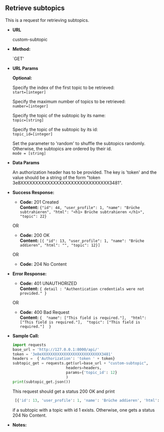 **Retrieve subtopics**
----
  This is a request for retrieving subtopics. 
  
* **URL**

  custom-subtopic

* **Method:**

  `GET' 
  
*  **URL Params**

     **Optional:** <br>
     
      Specify the index of the first topic to be retrieved: <br>
      `start=[integer]`
       
      Specify the maximum number of topics to be retrieved:  <br>
      `number=[integer]`
       
      Specify the topic of the subtopic by its name: <br>
      `topic=[string]`
       
      Specify the topic of the subtopic by its id: <br>
      `topic_id=[integer]`

      Set the parameter to 'random' to shuffle the subtopics randomly. Otherwise, the subtopics are 
      ordered by their id. <br> 
      `mode = [string]`
  
* **Data Params**

    An authorization header has to be provided. The key is 'token' 
    and the value should be a string of the form "token 3e8XXXXXXXXXXXXXXXXXXXXXXXXXXXXXX3481". 
    
* **Success Response:**

  * **Code:** 201 Created <br />
    **Content:** `{"id": 44, "user_profile": 1, "name": "Brüche subtrahieren", "html": "<h1> Brüche subtrahieren </h1>",
     "topic": 22}`
     
  OR
    
  * **Code:** 200 OK <br />
    **Content:** `[{ "id": 13, "user_profile": 1, "name": "Brüche addieren", "html": "", "topic": 12}]`
                  
  OR
                  
  * **Code:** 204 No Content <br />
 
* **Error Response:**

  * **Code:** 401 UNAUTHORIZED <br />
    **Content:** `{ detail : "Authentication credentials were not provided." }`

  OR

  * **Code:** 400 Bad Request <br />
    **Content:** `{ 
                      "name": ["This field is required."], 
                      "html": ["This field is required."], 
                      "topic": ["This field is required."] 
                  }`

* **Sample Call:**

    ```python
    import requests
    base_url = 'http://127.0.0.1:8000/api/'
    token = '3e8eXXXXXXXXXXXXXXXXXXXXXXXXXXX3481'
    headers =  {'Authorization': 'token ' + token}
    subtopic_get = requests.get(url=base_url + "custom-subtopic", 
                            headers=headers, 
                            params={'topic_id': 12}
                            )
    print(subtopic_get.json())
     ``` 
     
     This request should get a status 200 OK and print
     ```python
      [{'id': 13, 'user_profile': 1, 'name': 'Brüche addieren', 'html': '', 'topic': 12}]     
     ```
     if a subtopic with a topic with id 1 exists. Otherwise, one gets a status 204 No Content. 
    
* **Notes:**

   
